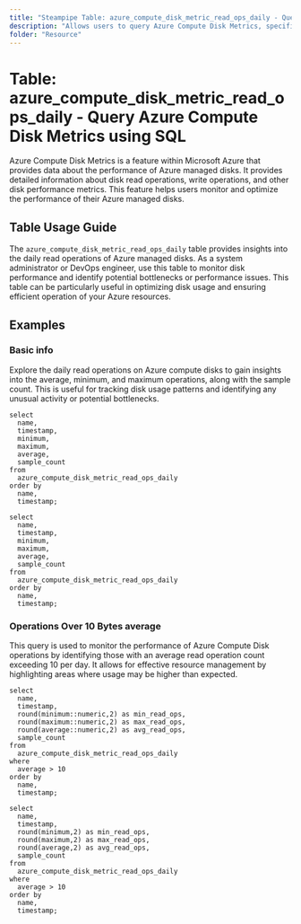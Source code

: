 ```yaml
---
title: "Steampipe Table: azure_compute_disk_metric_read_ops_daily - Query Azure Compute Disk Metrics using SQL"
description: "Allows users to query Azure Compute Disk Metrics, specifically the daily read operations, providing insights into disk read performance and potential bottlenecks."
folder: "Resource"
---
```


# Table: azure_compute_disk_metric_read_ops_daily - Query Azure Compute Disk Metrics using SQL

Azure Compute Disk Metrics is a feature within Microsoft Azure that provides data about the performance of Azure managed disks. It provides detailed information about disk read operations, write operations, and other disk performance metrics. This feature helps users monitor and optimize the performance of their Azure managed disks.

## Table Usage Guide

The `azure_compute_disk_metric_read_ops_daily` table provides insights into the daily read operations of Azure managed disks. As a system administrator or DevOps engineer, use this table to monitor disk performance and identify potential bottlenecks or performance issues. This table can be particularly useful in optimizing disk usage and ensuring efficient operation of your Azure resources.

## Examples

### Basic info
Explore the daily read operations on Azure compute disks to gain insights into the average, minimum, and maximum operations, along with the sample count. This is useful for tracking disk usage patterns and identifying any unusual activity or potential bottlenecks.

```sql+postgres
select
  name,
  timestamp,
  minimum,
  maximum,
  average,
  sample_count
from
  azure_compute_disk_metric_read_ops_daily
order by
  name,
  timestamp;
```

```sql+sqlite
select
  name,
  timestamp,
  minimum,
  maximum,
  average,
  sample_count
from
  azure_compute_disk_metric_read_ops_daily
order by
  name,
  timestamp;
```

### Operations Over 10 Bytes average
This query is used to monitor the performance of Azure Compute Disk operations by identifying those with an average read operation count exceeding 10 per day. It allows for effective resource management by highlighting areas where usage may be higher than expected.

```sql+postgres
select
  name,
  timestamp,
  round(minimum::numeric,2) as min_read_ops,
  round(maximum::numeric,2) as max_read_ops,
  round(average::numeric,2) as avg_read_ops,
  sample_count
from
  azure_compute_disk_metric_read_ops_daily
where
  average > 10
order by
  name,
  timestamp;
```

```sql+sqlite
select
  name,
  timestamp,
  round(minimum,2) as min_read_ops,
  round(maximum,2) as max_read_ops,
  round(average,2) as avg_read_ops,
  sample_count
from
  azure_compute_disk_metric_read_ops_daily
where
  average > 10
order by
  name,
  timestamp;
```